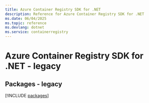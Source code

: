 ```yaml
---
title: Azure Container Registry SDK for .NET
description: Reference for Azure Container Registry SDK for .NET
ms.date: 06/04/2025
ms.topic: reference
ms.devlang: dotnet
ms.service: containerregistry
---
```

# Azure Container Registry SDK for .NET - legacy
## Packages - legacy
[!INCLUDE [packages](container-registry-index.md)]
